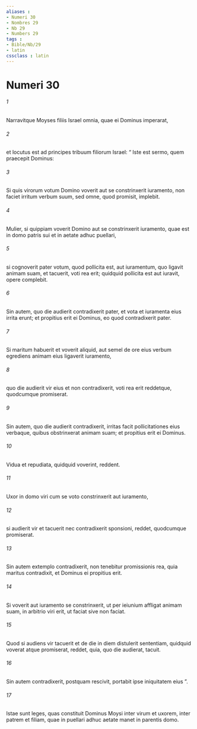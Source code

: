 ```yaml
---
aliases : 
- Numeri 30
- Nombres 29
- Nb 29
- Numbers 29
tags : 
- Bible/Nb/29
- latin
cssclass : latin
---
```


# Numeri 30

###### 1
Narravitque Moyses filiis Israel omnia, quae ei Dominus imperarat, 
###### 2
et locutus est ad principes tribuum filiorum Israel: “ Iste est sermo, quem praecepit Dominus:
###### 3
Si quis virorum votum Domino voverit aut se constrinxerit iuramento, non faciet irritum verbum suum, sed omne, quod promisit, implebit.
###### 4
Mulier, si quippiam voverit Domino aut se constrinxerit iuramento, quae est in domo patris sui et in aetate adhuc puellari, 
###### 5
si cognoverit pater votum, quod pollicita est, aut iuramentum, quo ligavit animam suam, et tacuerit, voti rea erit; quidquid pollicita est aut iuravit, opere complebit. 
###### 6
Sin autem, quo die audierit contradixerit pater, et vota et iuramenta eius irrita erunt; et propitius erit ei Dominus, eo quod contradixerit pater.
###### 7
Si maritum habuerit et voverit aliquid, aut semel de ore eius verbum egrediens animam eius ligaverit iuramento, 
###### 8
quo die audierit vir eius et non contradixerit, voti rea erit reddetque, quodcumque promiserat. 
###### 9
Sin autem, quo die audierit contradixerit, irritas facit pollicitationes eius verbaque, quibus obstrinxerat animam suam; et propitius erit ei Dominus.
###### 10
Vidua et repudiata, quidquid voverint, reddent.
###### 11
Uxor in domo viri cum se voto constrinxerit aut iuramento, 
###### 12
si audierit vir et tacuerit nec contradixerit sponsioni, reddet, quodcumque promiserat. 
###### 13
Sin autem extemplo contradixerit, non tenebitur promissionis rea, quia maritus contradixit, et Dominus ei propitius erit. 
###### 14
Si voverit aut iuramento se constrinxerit, ut per ieiunium affligat animam suam, in arbitrio viri erit, ut faciat sive non faciat. 
###### 15
Quod si audiens vir tacuerit et de die in diem distulerit sententiam, quidquid voverat atque promiserat, reddet, quia, quo die audierat, tacuit. 
###### 16
Sin autem contradixerit, postquam rescivit, portabit ipse iniquitatem eius ”.
###### 17
Istae sunt leges, quas constituit Dominus Moysi inter virum et uxorem, inter patrem et filiam, quae in puellari adhuc aetate manet in parentis domo.
